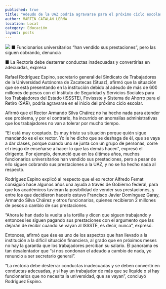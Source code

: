 ```yaml
---
published: true
title: "Adeudo de la UAZ podría agravarse para el próximo ciclo escolar: Rodríguez Espino"
author: MARTIN CATALAN LERMA
location: Local
category: Educación
layout: posts
---
```


![](http://i.imgur.com/gsb3IMzm.jpg)
■ Funcionarios universitarios “han vendido sus prestaciones”, pero las siguen cobrando, denuncia

■ La Rectoría debe desterrar conductas inadecuadas y convertirlas en adecuadas, expresa

Rafael Rodríguez Espino, secretario general del Sindicato de Trabajadores de la Universidad Autónoma de Zacatecas (Stuaz), afirmó que la situación que se está presentando en la institución debido al adeudo de más de 600 millones de pesos con el Instituto de Seguridad y Servicios Sociales para los Trabajadores del Estado (ISSSTE), Fovissste y Sistema de Ahorro para el Retiro (SAR), podría agravarse en el inicio del próximo ciclo escolar.

Afirmó que el Rector Armando Silva Cháirez no ha hecho nada para atender ese problema, y por el contrario, ha incurrido en anomalías administrativas que los trabajadores no van a tolerar por mucho tiempo.


“El está muy cooptado. Es muy triste su situación porque quién sigue mandando es el ex rector. Yo le he dicho que se deshaga de él, que se vaya a dar clases, porque cuando uno se junta con un grupo de personas, corre el riesgo de enseñarse a hacer lo que las demás hacen”, expresó el dirigente.
Por ejemplo, denunció que en los últimos años, muchos funcionarios universitarios han vendido sus prestaciones, pero a pesar de ello siguen cobrando sus prestaciones a la UAZ, y no se ha hecho nada al respecto.

Rodríguez Espino explicó al respecto que el ex rector Alfredo Femat consiguió hace algunos años una ayuda a través de Gobierno federal, para que los académicos tuvieran la posibilidad de vender sus prestaciones, y entre los que decidieron hacerlo estuvo Francisco Javier Domínguez Garay, Armando Silva Cháirez y otros funcionarios, quienes recibieron 2 millones de pesos a cambio de sus prestaciones.

“Ahora le han dado la vuelta a la tortilla y dicen que siguen trabajando y entonces les siguen pagando sus prestaciones con el argumento que las dejarán de recibir cuando se vayan al ISSSTE, es decir, nunca”, expresó.

Entonces, afirmó que ése es uno de los aspectos que han llevado a la institución a la difícil situación financiera, al grado que en próximos meses no hay la garantía que los trabajadores perciban su salario. El panorama es tan desalentador que “si nos condonan el adeudo a cambio de nada, yo renuncio a ser secretario general”.

“La rectoría debe desterrar conductas inadecuadas y se deben convertir en conductas adecuadas, y si hay un trabajador de más que se liquide o si hay funcionarios que no necesita la universidad, que se vayan”, concluyó Rodríguez Espino.
